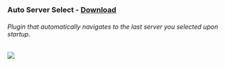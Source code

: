 ### Auto Server Select - [Download](https://betterdiscord.net/ghdl?id=1040)
###### Plugin that automatically navigates to the last server you selected upon startup.
<img src="/Plugins/AutoServerSelect/AutoServerSelectPreview.gif?raw=true">
